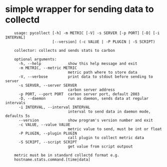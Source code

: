 # simple wrapper for sending data to collectd 

        usage: pycollect [-h] -m METRIC [-V] -s SERVER [-p PORT] [-D] [-i INTERVAL]
                         [--version] (-c VALUE | -P PLUGIN | -S SCRIPT)
        
        collector: collects and sends stats to carbon
        
        optional arguments:
          -h, --help            show this help message and exit
          -m METRIC, --metric METRIC
                                metric path where to store data
          -V, --verbose         print data to stdout before sending to server
          -s SERVER, --server SERVER
                                carbon server address
          -p PORT, --port PORT  carbon server port, default 2003
          -D, --daemon          run as daemon, sends data at regular intervals
          -i INTERVAL, --interval INTERVAL
                                interval to send data in daemon mode, defaults 5s
          --version             show program's version number and exit
          -c VALUE, --value VALUE
                                metric value to send, must be int or float
          -P PLUGIN, --plugin PLUGIN
                                call plugin to collect metric data
          -S SCRIPT, --script SCRIPT
                                get value from script outpout
        
        metric must be in standard collectd format e.g.
        hostname.stats.command.[time|data]
